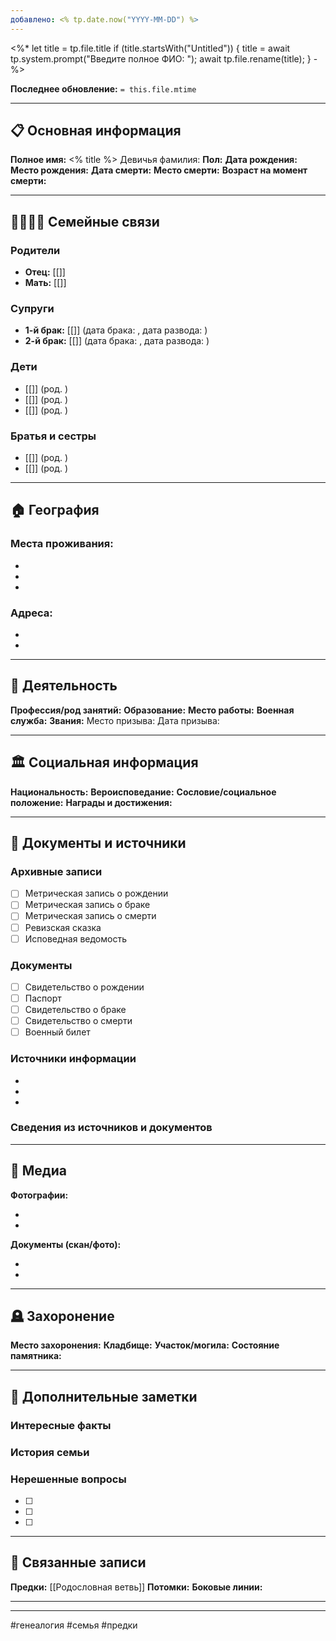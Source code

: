 ```yaml
---
добавлено: <% tp.date.now("YYYY-MM-DD") %>
---
```


<%* let title = tp.file.title
  if (title.startsWith("Untitled")) {
    title = await tp.system.prompt("Введите полное ФИО: ");
    await tp.file.rename(title);
  } 
-%>

**Последнее обновление:** `= this.file.mtime`

---

## 📋 Основная информация

**Полное имя:** <% title %>
Девичья фамилия: 
**Пол:** 
**Дата рождения:** 
**Место рождения:** 
**Дата смерти:** 
**Место смерти:** 
**Возраст на момент смерти:** 

---

## 👨‍👩‍👧‍👦 Семейные связи

### Родители

- **Отец:** [[]]
- **Мать:** [[]]

### Супруги

- **1-й брак:** [[]] (дата брака: , дата развода: )
- **2-й брак:** [[]] (дата брака: , дата развода: )

### Дети

- [[]] (род. )
- [[]] (род. )
- [[]] (род. )

### Братья и сестры

- [[]] (род. )
- [[]] (род. )

---

## 🏠 География

### **Места проживания:**

- 
- 
- 

### **Адреса:**

- 
- 

---

## 💼 Деятельность

**Профессия/род занятий:** 
**Образование:** 
**Место работы:** 
**Военная служба:** 
**Звания:** 
Место призыва:
Дата призыва:

---

## 🏛️ Социальная информация

**Национальность:** 
**Вероисповедание:** 
**Сословие/социальное положение:** 
**Награды и достижения:** 

---

## 📄 Документы и источники

### Архивные записи

- [ ] Метрическая запись о рождении
- [ ] Метрическая запись о браке
- [ ] Метрическая запись о смерти
- [ ] Ревизская сказка
- [ ] Исповедная ведомость

### Документы

- [ ] Свидетельство о рождении
- [ ] Паспорт
- [ ] Свидетельство о браке
- [ ] Свидетельство о смерти
- [ ] Военный билет

### Источники информации

- 
- 
- 
### Сведения из источников и документов





---

## 📸 Медиа

**Фотографии:**

- 
- 

**Документы (скан/фото):**

- 
- 

---

## 🪦 Захоронение

**Место захоронения:** 
**Кладбище:** 
**Участок/могила:** 
**Состояние памятника:** 

---

## 📝 Дополнительные заметки


### Интересные факты


### История семьи


### Нерешенные вопросы

- [ ] 
- [ ] 
- [ ] 

---

## 🔗 Связанные записи

**Предки:** [[Родословная ветвь]]
**Потомки:** 
**Боковые линии:** 

---



---

#генеалогия #семья #предки